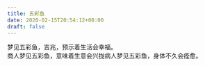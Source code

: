```yaml
---
title: 五彩鱼
date: 2020-02-15T20:54:12+08:00
draft: false
---
```


梦见五彩鱼，吉兆，预示着生活会幸福。<br>
商人梦见五彩鱼，意味着生意会兴拢病人梦见五彩鱼，身体不久会痊愈。<br>
